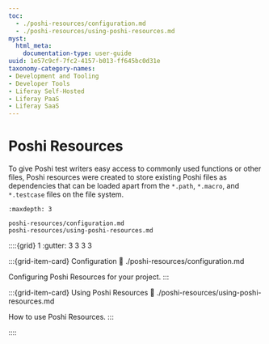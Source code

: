 ```yaml
---
toc:
  - ./poshi-resources/configuration.md
  - ./poshi-resources/using-poshi-resources.md
myst:
  html_meta:
    documentation-type: user-guide
uuid: 1e57c9cf-7fc2-4157-b013-ff645bc0d31e
taxonomy-category-names:
- Development and Tooling
- Developer Tools
- Liferay Self-Hosted
- Liferay PaaS
- Liferay SaaS
---
```


# Poshi Resources

To give Poshi test writers easy access to commonly used functions or other files, Poshi resources were created to store existing Poshi files as dependencies that can be loaded apart from the `*.path`, `*.macro`, and `*.testcase` files on the file system.

```{toctree}
:maxdepth: 3

poshi-resources/configuration.md
poshi-resources/using-poshi-resources.md
```

::::{grid} 1
:gutter: 3 3 3 3

:::{grid-item-card} Configuration
:link: ./poshi-resources/configuration.md

Configuring Poshi Resources for your project.
:::

:::{grid-item-card} Using Poshi Resources
:link: ./poshi-resources/using-poshi-resources.md

How to use Poshi Resources.
:::

::::
